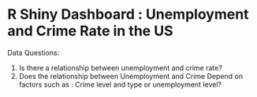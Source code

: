 # R Shiny Dashboard : Unemployment and Crime Rate in the US
Data Questions:
1.	Is there a relationship between unemployment and crime rate?
2.	Does the relationship between Unemployment and Crime Depend on factors such as : Crime level and type or unemployment level?



 
